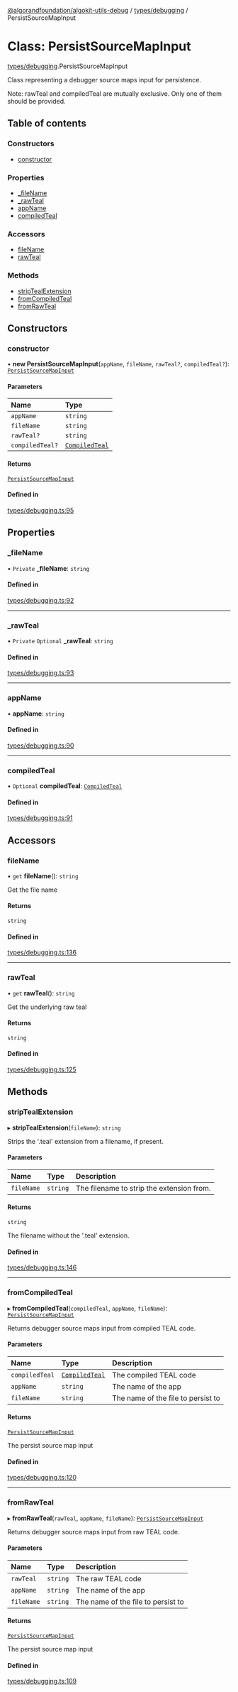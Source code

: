 [@algorandfoundation/algokit-utils-debug](../README.md) / [types/debugging](../modules/types_debugging.md) / PersistSourceMapInput

# Class: PersistSourceMapInput

[types/debugging](../modules/types_debugging.md).PersistSourceMapInput

Class representing a debugger source maps input for persistence.

Note: rawTeal and compiledTeal are mutually exclusive. Only one of them should be provided.

## Table of contents

### Constructors

- [constructor](types_debugging.PersistSourceMapInput.md#constructor)

### Properties

- [\_fileName](types_debugging.PersistSourceMapInput.md#_filename)
- [\_rawTeal](types_debugging.PersistSourceMapInput.md#_rawteal)
- [appName](types_debugging.PersistSourceMapInput.md#appname)
- [compiledTeal](types_debugging.PersistSourceMapInput.md#compiledteal)

### Accessors

- [fileName](types_debugging.PersistSourceMapInput.md#filename)
- [rawTeal](types_debugging.PersistSourceMapInput.md#rawteal)

### Methods

- [stripTealExtension](types_debugging.PersistSourceMapInput.md#striptealextension)
- [fromCompiledTeal](types_debugging.PersistSourceMapInput.md#fromcompiledteal)
- [fromRawTeal](types_debugging.PersistSourceMapInput.md#fromrawteal)

## Constructors

### constructor

• **new PersistSourceMapInput**(`appName`, `fileName`, `rawTeal?`, `compiledTeal?`): [`PersistSourceMapInput`](types_debugging.PersistSourceMapInput.md)

#### Parameters

| Name            | Type                                                            |
| :-------------- | :-------------------------------------------------------------- |
| `appName`       | `string`                                                        |
| `fileName`      | `string`                                                        |
| `rawTeal?`      | `string`                                                        |
| `compiledTeal?` | [`CompiledTeal`](../interfaces/types_debugging.CompiledTeal.md) |

#### Returns

[`PersistSourceMapInput`](types_debugging.PersistSourceMapInput.md)

#### Defined in

[types/debugging.ts:95](https://github.com/algorandfoundation/algokit-utils-ts/blob/main/debug-utils/src/types/debugging.ts#L95)

## Properties

### \_fileName

• `Private` **\_fileName**: `string`

#### Defined in

[types/debugging.ts:92](https://github.com/algorandfoundation/algokit-utils-ts/blob/main/debug-utils/src/types/debugging.ts#L92)

---

### \_rawTeal

• `Private` `Optional` **\_rawTeal**: `string`

#### Defined in

[types/debugging.ts:93](https://github.com/algorandfoundation/algokit-utils-ts/blob/main/debug-utils/src/types/debugging.ts#L93)

---

### appName

• **appName**: `string`

#### Defined in

[types/debugging.ts:90](https://github.com/algorandfoundation/algokit-utils-ts/blob/main/debug-utils/src/types/debugging.ts#L90)

---

### compiledTeal

• `Optional` **compiledTeal**: [`CompiledTeal`](../interfaces/types_debugging.CompiledTeal.md)

#### Defined in

[types/debugging.ts:91](https://github.com/algorandfoundation/algokit-utils-ts/blob/main/debug-utils/src/types/debugging.ts#L91)

## Accessors

### fileName

• `get` **fileName**(): `string`

Get the file name

#### Returns

`string`

#### Defined in

[types/debugging.ts:136](https://github.com/algorandfoundation/algokit-utils-ts/blob/main/debug-utils/src/types/debugging.ts#L136)

---

### rawTeal

• `get` **rawTeal**(): `string`

Get the underlying raw teal

#### Returns

`string`

#### Defined in

[types/debugging.ts:125](https://github.com/algorandfoundation/algokit-utils-ts/blob/main/debug-utils/src/types/debugging.ts#L125)

## Methods

### stripTealExtension

▸ **stripTealExtension**(`fileName`): `string`

Strips the '.teal' extension from a filename, if present.

#### Parameters

| Name       | Type     | Description                               |
| :--------- | :------- | :---------------------------------------- |
| `fileName` | `string` | The filename to strip the extension from. |

#### Returns

`string`

The filename without the '.teal' extension.

#### Defined in

[types/debugging.ts:146](https://github.com/algorandfoundation/algokit-utils-ts/blob/main/debug-utils/src/types/debugging.ts#L146)

---

### fromCompiledTeal

▸ **fromCompiledTeal**(`compiledTeal`, `appName`, `fileName`): [`PersistSourceMapInput`](types_debugging.PersistSourceMapInput.md)

Returns debugger source maps input from compiled TEAL code.

#### Parameters

| Name           | Type                                                            | Description                        |
| :------------- | :-------------------------------------------------------------- | :--------------------------------- |
| `compiledTeal` | [`CompiledTeal`](../interfaces/types_debugging.CompiledTeal.md) | The compiled TEAL code             |
| `appName`      | `string`                                                        | The name of the app                |
| `fileName`     | `string`                                                        | The name of the file to persist to |

#### Returns

[`PersistSourceMapInput`](types_debugging.PersistSourceMapInput.md)

The persist source map input

#### Defined in

[types/debugging.ts:120](https://github.com/algorandfoundation/algokit-utils-ts/blob/main/debug-utils/src/types/debugging.ts#L120)

---

### fromRawTeal

▸ **fromRawTeal**(`rawTeal`, `appName`, `fileName`): [`PersistSourceMapInput`](types_debugging.PersistSourceMapInput.md)

Returns debugger source maps input from raw TEAL code.

#### Parameters

| Name       | Type     | Description                        |
| :--------- | :------- | :--------------------------------- |
| `rawTeal`  | `string` | The raw TEAL code                  |
| `appName`  | `string` | The name of the app                |
| `fileName` | `string` | The name of the file to persist to |

#### Returns

[`PersistSourceMapInput`](types_debugging.PersistSourceMapInput.md)

The persist source map input

#### Defined in

[types/debugging.ts:109](https://github.com/algorandfoundation/algokit-utils-ts/blob/main/debug-utils/src/types/debugging.ts#L109)
